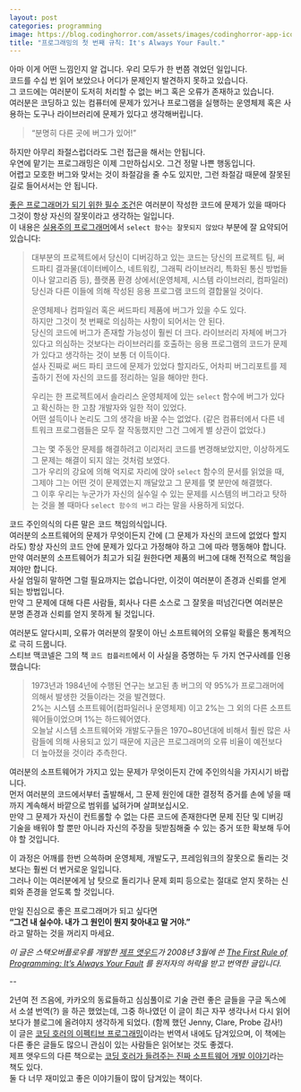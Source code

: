 ```yaml
---
layout: post
categories: programming
image: https://blog.codinghorror.com/assets/images/codinghorror-app-icon.png?v=77586304e8
title: "프로그래밍의 첫 번째 규칙: It's Always Your Fault."
---
```

아마 이게 어떤 느낌인지 알 겁니다. 우리 모두가 한 번쯤 겪었던 일입니다.  
코드를 수십 번 읽어 보았으나 어디가 문제인지 발견하지 못하고 있습니다.  
그 코드에는 여러분이 도저히 처리할 수 없는 버그 혹은 오류가 존재하고 있습니다.  
여러분은 코딩하고 있는 컴퓨터에 문제가 있거나 프로그램을 실행하는 운영체제 혹은 사용하는 도구나 라이브러리에 문제가 있다고 생각해버립니다.

> “분명히 다른 곳에 버그가 있어!”

하지만 아무리 좌절스럽더라도 그런 접근을 해서는 안됩니다.  
우연에 맡기는 프로그래밍은 이제 그만하십시오. 그건 정말 나쁜 행동입니다.  
어렵고 모호한 버그와 맞서는 것이 좌절감을 줄 수도 있지만, 그런 좌절감 때문에 잘못된 길로 들어서서는 안 됩니다.

[좋은 프로그래머가 되기 위한 필수 조건](https://blog.codinghorror.com/why-im-the-best-programmer-in-the-world/)은 여러분이 작성한 코드에 문제가 있을 때마다 그것이 항상 자신의 잘못이라고 생각하는 일입니다.  
이 내용은 [실용주의 프로그래머](https://www.benjaminlog.com/entry/The-Pragmatic-Programmer)에서 `select 함수는 잘못되지 않았다` 부분에 잘 요약되어 있습니다:

> 대부분의 프로젝트에서 당신이 디버깅하고 있는 코드는 당신의 프로젝트 팀, 써드파티 결과물(데이터베이스, 네트워킹, 그래픽 라이브러리, 특화된 통신 방법들이나 알고리즘 등), 플랫폼 환경 상에서(운영체제, 시스템 라이브러리, 컴파일러) 당신과 다른 이들에 의해 작성된 응용 프로그램 코드의 결합물일 것이다.  
> 
> 운영체제나 컴파일러 혹은 써드파티 제품에 버그가 있을 수도 있다.  
> 하지만 그것이 첫 번째로 의심하는 사항이 되어서는 안 된다.  
> 당신의 코드에 버그가 존재할 가능성이 훨씬 더 크다. 
> 라이브러리 자체에 버그가 있다고 의심하는 것보다는 라이브러리를 호출하는 응용 프로그램의 코드가 문제가 있다고 생각하는 것이 보통 더 이득이다.  
> 설사 진짜로 써드 파티 코드에 문제가 있었다 할지라도, 어차피 버그리포트를 제출하기 전에 자신의 코드를 정리하는 일을 해야만 한다.
>
> 우리는 한 프로젝트에서 솔라리스 운영체제에 있는 `select` 함수에 버그가 있다고 확신하는 한 고참 개발자와 일한 적이 있었다.  
> 어떤 설득이나 논리도 그의 생각을 바꿀 수는 없었다. (같은 컴퓨터에서 다른 네트워크 프로그램들은 모두 잘 작동했지만 그건 그에게 별 상관이 없었다.)
>
> 그는 몇 주동안 문제를 해결하려고 이리저리 코드를 변경해보았지만, 이상하게도 그 문제는 해결이 되지 않는 것처럼 보였다.  
> 그가 우리의 강요에 의해 억지로 자리에 앉아 `select` 함수의 문서를 읽었을 때, 그제야 그는 어떤 것이 문제였는지 깨달았고 그 문제를 몇 분만에 해결했다.  
> 그 이후 우리는 누군가가 자신의 실수일 수 있는 문제를 시스템의 버그라고 탓하는 것을 볼 때마다 `select 함수의 버그` 라는 말을 사용하게 되었다.

코드 주인의식의 다른 말은 코드 책임의식입니다.  
여러분의 소프트웨어의 문제가 무엇이든지 간에 (그 문제가 자신의 코드에 없었다 할지라도) 항상 자신의 코드 안에 문제가 있다고 가정해야 하고 그에 따라 행동해야 합니다.  
만약 여러분의 소프트웨어가 최고가 되길 원한다면 제품의 버그에 대해 전적으로 책임을 져야만 합니다.  
사실 엄밀히 말하면 그럴 필요까지는 없습니다만, 이것이 여러분이 존경과 신뢰를 얻게 되는 방법입니다.  
만약 그 문제에 대해 다른 사람들, 회사나 다른 소스로 그 잘못을 떠넘긴다면 여러분은 분명 존경과 신뢰를 얻지 못하게 될 것입니다.

여러분도 알다시피, 오류가 여러분의 잘못이 아닌 소프트웨어의 오류일 확률은 통계적으로 극히 드뭅니다.  
스티브 맥코넬은 그의 책 `코드 컴플리트`에서 이 사실을 증명하는 두 가지 연구사례를 인용했습니다:

> 1973년과 1984년에 수행된 연구는 보고된 총 버그의 약 95%가 프로그래머에 의해서 발생한 것들이라는 것을 발견했다.  
> 2%는 시스템 소프트웨어(컴파일러나 운영체제) 이고 2%는 그 외의 다른 소프트웨어들이었으며 1%는 하드웨어였다.  
> 오늘날 시스템 소프트웨어와 개발도구들은 1970~80년대에 비해서 훨씬 많은 사람들에 의해 사용되고 있기 때문에 지금은 프로그래머의 오류 비율이 예전보다 더 높아졌을 것이라 추측한다.

여러분의 소프트웨어가 가지고 있는 문제가 무엇이든지 간에 주인의식을 가지시기 바랍니다.  
먼저 여러분의 코드에서부터 출발해서, 그 문제 원인에 대한 결정적 증거를 손에 넣을 때까지 계속해서 바깥으로 범위를 넓혀가며 살펴보십시오.  
만약 그 문제가 자신이 컨트롤할 수 없는 다른 코드에 존재한다면 문제 진단 및 디버깅 기술을 배워야 할 뿐만 아니라 자신의 주장을 뒷받침해줄 수 있는 증거 또한 확보해 두어야 할 것입니다.

이 과정은 어깨를 한번 으쓱하며 운영체제, 개발도구, 프레임워크의 잘못으로 돌리는 것보다는 훨씬 더 번거로운 일입니다.  
그러나 이는 여러분에게 남 탓으로 돌리기나 문제 회피 등으로는 절대로 얻지 못하는 신뢰와 존경을 얻도록 할 것입니다.

만일 진심으로 좋은 프로그래머가 되고 싶다면  
**“그건 내 실수야. 내가 그 원인이 뭔지 찾아내고 말 거야.”**  
라고 말하는 것을 꺼리지 마세요.

*이 글은 스택오버플로우를 개발한 [제프 앳우드](https://blog.codinghorror.com/about-me/)가 2008년 3월에 쓴 [The First Rule of Programming: It’s Always Your Fault](https://blog.codinghorror.com/the-first-rule-of-programming-its-always-your-fault/) 를 원저자의 허락을 받고 번역한 글입니다.*

--

2년여 전 즈음에, 카카오의 동료들하고 심심풀이로 기술 관련 좋은 글들을 구글 독스에서 소셜 번역(?) 을 하곤 했었는데, 그중 하나였던 이 글이 최근 자꾸 생각나서 다시 읽어보다가 블로그에 올려야지 생각하게 되었다. (함께 했던 Jenny, Clare, Probe 감사!)  
이 글은 [코딩 호러의 이펙티브 프로그래밍](https://www.benjaminlog.com/entry/effective-programming)이라는 번역서 내에도 담겨있으며, 이 책에는 다른 좋은 글들도 많으니 관심이 있는 사람들은 읽어보는 것도 좋겠다.  
제프 앳우드의 다른 책으로는 [코딩 호러가 들려주는 진짜 소프트웨어 개발 이야기](http://www.yes24.com/Product/goods/11455816)라는 책도 있다.  
둘 다 너무 재미있고 좋은 이야기들이 많이 담겨있는 책이다.